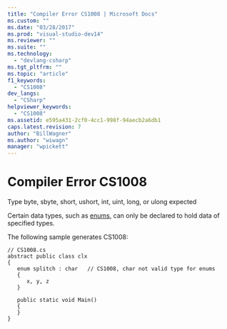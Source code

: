 ```yaml
---
title: "Compiler Error CS1008 | Microsoft Docs"
ms.custom: ""
ms.date: "03/28/2017"
ms.prod: "visual-studio-dev14"
ms.reviewer: ""
ms.suite: ""
ms.technology: 
  - "devlang-csharp"
ms.tgt_pltfrm: ""
ms.topic: "article"
f1_keywords: 
  - "CS1008"
dev_langs: 
  - "CSharp"
helpviewer_keywords: 
  - "CS1008"
ms.assetid: e595a431-2cf0-4cc1-998f-94aecb2a6db1
caps.latest.revision: 7
author: "BillWagner"
ms.author: "wiwagn"
manager: "wpickett"
---
```

# Compiler Error CS1008
Type byte, sbyte, short, ushort, int, uint, long, or ulong expected  
  
 Certain data types, such as [enums](../../csharp/language-reference/keywords/enum.md), can only be declared to hold data of specified types.  
  
 The following sample generates CS1008:  
  
```  
// CS1008.cs  
abstract public class clx  
{  
   enum splitch : char   // CS1008, char not valid type for enums  
   {  
      x, y, z  
   }  
  
   public static void Main()  
   {  
   }  
}  
```